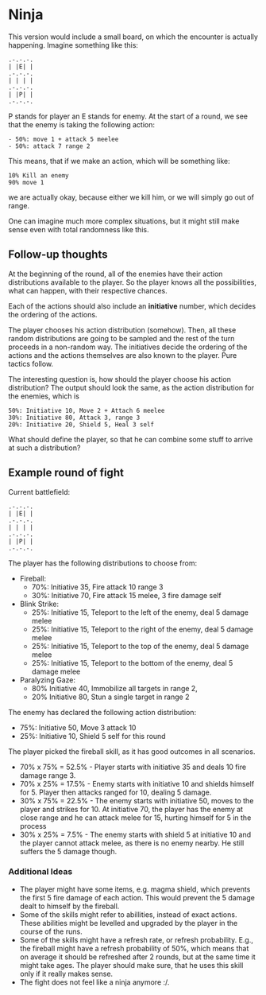 # Ninja

This version would include a small board, on which the encounter is actually happening. Imagine something like this:

```
.-.-.-.
| |E| |
.-.-.-.
| | | |
.-.-.-.
| |P| |
.-.-.-.
```

P stands for player an E stands for enemy. At the start of a round, we see that the enemy is taking the following action:

```
- 50%: move 1 + attack 5 meelee
- 50%: attack 7 range 2
```

This means, that if we make an action, which will be something like:

```
10% Kill an enemy
90% move 1
```

we are actually okay, because either we kill him, or we will simply go out of range.

One can imagine much more complex situations, but it might still make sense even with total randomness like this.

## Follow-up thoughts

At the beginning of the round, all of the enemies have their action distributions available to the player. So the player knows all the possibilities, what can happen, with their respective chances.

Each of the actions should also include an **initiative** number, which decides the ordering of the actions.

The player chooses his action distribution (somehow). Then, all these random distributions are going to be sampled and the rest of the turn proceeds in a non-random way. The initiatives decide the ordering of the actions and the actions themselves are also known to the player. Pure tactics follow.

The interesting question is, how should the player choose his action distribution? The output should look the same, as the action distribution for the enemies, which is

```
50%: Initiative 10, Move 2 + Attach 6 meelee
30%: Initiative 80, Attack 3, range 3
20%: Initiative 20, Shield 5, Heal 3 self
```

What should define the player, so that he can combine some stuff to arrive at such a distribution?

## Example round of fight

Current battlefield:

```
.-.-.-.
| |E| |
.-.-.-.
| | | |
.-.-.-.
| |P| |
.-.-.-.
```

The player has the following distributions to choose from:

- Fireball:
  - 70%: Initiative 35, Fire attack 10 range 3
  - 30%: Initiative 70, Fire attack 15 melee, 3 fire damage self
- Blink Strike:
  - 25%: Initiative 15, Teleport to the left of the enemy, deal 5 damage melee
  - 25%: Initiative 15, Teleport to the right of the enemy, deal 5 damage melee
  - 25%: Initiative 15, Teleport to the top of the enemy, deal 5 damage melee
  - 25%: Initiative 15, Teleport to the bottom of the enemy, deal 5 damage melee
- Paralyzing Gaze:
  - 80% Initiative 40, Immobilize all targets in range 2,
  - 20% Initiative 80, Stun a single target in range 2

The enemy has declared the following action distribution:

- 75%: Initiative 50, Move 3 attack 10
- 25%: Initiative 10, Shield 5 self for this round

The player picked the fireball skill, as it has good outcomes in all scenarios.

- 70% x 75% = 52.5% - Player starts with initiative 35 and deals 10 fire damage range 3.
- 70% x 25% = 17.5% - Enemy starts with initiative 10 and shields himself for 5. Player then attacks ranged for 10, dealing 5 damage.
- 30% x 75% = 22.5% - The enemy starts with initiative 50, moves to the player and strikes for 10. At initiative 70, the player has the enemy at close range and he can attack melee for 15, hurting himself for 5 in the process
- 30% x 25% = 7.5% - The enemy starts with shield 5 at initiative 10 and the player cannot attack melee, as there is no enemy nearby. He still suffers the 5 damage though.

### Additional Ideas

- The player might have some items, e.g. magma shield, which prevents the first 5 fire damage of each action. This would prevent the 5 damage dealt to himself by the fireball.
- Some of the skills might refer to abillities, instead of exact actions. These abilities might be levelled and upgraded by the player in the course of the runs.
- Some of the skills might have a refresh rate, or refresh probability. E.g., the fireball might have a refresh probability of 50%, which means that on average it should be refreshed after 2 rounds, but at the same time it might take ages. The player should make sure, that he uses this skill only if it really makes sense.
- The fight does not feel like a ninja anymore :/.
